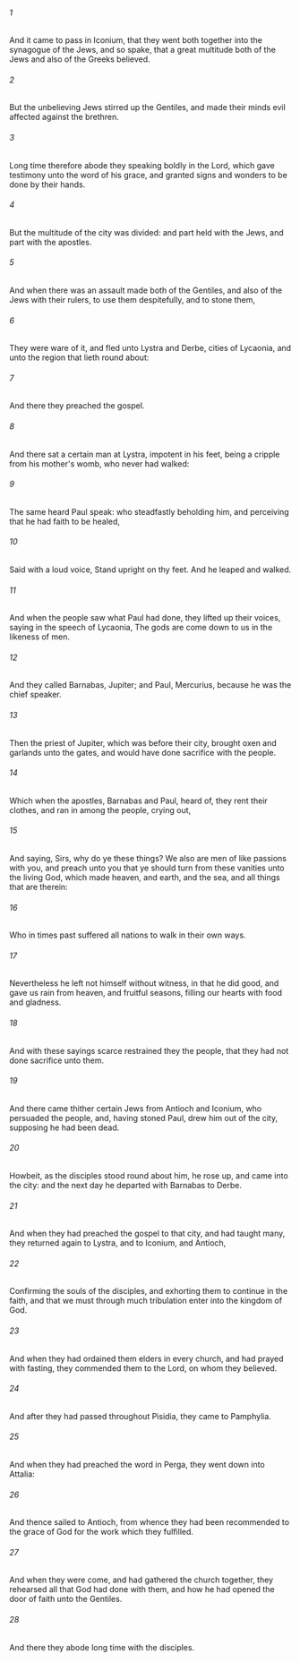 ###### 1
And it came to pass in Iconium, that they went both together into the synagogue of the Jews, and so spake, that a great multitude both of the Jews and also of the Greeks believed.

###### 2
But the unbelieving Jews stirred up the Gentiles, and made their minds evil affected against the brethren.

###### 3
Long time therefore abode they speaking boldly in the Lord, which gave testimony unto the word of his grace, and granted signs and wonders to be done by their hands.

###### 4
But the multitude of the city was divided: and part held with the Jews, and part with the apostles.

###### 5
And when there was an assault made both of the Gentiles, and also of the Jews with their rulers, to use them despitefully, and to stone them,

###### 6
They were ware of it, and fled unto Lystra and Derbe, cities of Lycaonia, and unto the region that lieth round about:

###### 7
And there they preached the gospel.

###### 8
And there sat a certain man at Lystra, impotent in his feet, being a cripple from his mother's womb, who never had walked:

###### 9
The same heard Paul speak: who steadfastly beholding him, and perceiving that he had faith to be healed,

###### 10
Said with a loud voice, Stand upright on thy feet. And he leaped and walked.

###### 11
And when the people saw what Paul had done, they lifted up their voices, saying in the speech of Lycaonia, The gods are come down to us in the likeness of men.

###### 12
And they called Barnabas, Jupiter; and Paul, Mercurius, because he was the chief speaker.

###### 13
Then the priest of Jupiter, which was before their city, brought oxen and garlands unto the gates, and would have done sacrifice with the people.

###### 14
Which when the apostles, Barnabas and Paul, heard of, they rent their clothes, and ran in among the people, crying out,

###### 15
And saying, Sirs, why do ye these things? We also are men of like passions with you, and preach unto you that ye should turn from these vanities unto the living God, which made heaven, and earth, and the sea, and all things that are therein:

###### 16
Who in times past suffered all nations to walk in their own ways.

###### 17
Nevertheless he left not himself without witness, in that he did good, and gave us rain from heaven, and fruitful seasons, filling our hearts with food and gladness.

###### 18
And with these sayings scarce restrained they the people, that they had not done sacrifice unto them.

###### 19
And there came thither certain Jews from Antioch and Iconium, who persuaded the people, and, having stoned Paul, drew him out of the city, supposing he had been dead.

###### 20
Howbeit, as the disciples stood round about him, he rose up, and came into the city: and the next day he departed with Barnabas to Derbe.

###### 21
And when they had preached the gospel to that city, and had taught many, they returned again to Lystra, and to Iconium, and Antioch,

###### 22
Confirming the souls of the disciples, and exhorting them to continue in the faith, and that we must through much tribulation enter into the kingdom of God.

###### 23
And when they had ordained them elders in every church, and had prayed with fasting, they commended them to the Lord, on whom they believed.

###### 24
And after they had passed throughout Pisidia, they came to Pamphylia.

###### 25
And when they had preached the word in Perga, they went down into Attalia:

###### 26
And thence sailed to Antioch, from whence they had been recommended to the grace of God for the work which they fulfilled.

###### 27
And when they were come, and had gathered the church together, they rehearsed all that God had done with them, and how he had opened the door of faith unto the Gentiles.

###### 28
And there they abode long time with the disciples.

